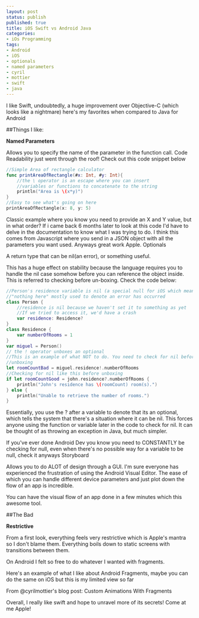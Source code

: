 ```yaml
---
layout: post
status: publish
published: true
title: iOS Swift vs Android Java
categories:
- iOs Programming
tags:
- Android
- iOS
- optionals
- named parameters
- cyril
- mottier
- swift
- java
---
```

I like Swift, undoubtedly, a huge improvement over Objective-C (which looks like a
nightmare) here's my favorites when compared to Java for Android

##Things I like:

**Named Parameters**

Allows you to specify the name of the parameter in the function call.
Code Readability just went through the roof! Check out this code snippet below

```swift
//Simple Area of rectangle calculator
func printAreaOfRectangle(#x: Int, #y: Int){
    //the \ operator is an escape where you can insert
    //variables or functions to concatenate to the string
    println("Area is \(x*y)")
}
//Easy to see what's going on here
printAreaOfRectangle(x: 8, y: 5)
```

Classic example where you know you need to provide an X and Y value, but in what order? If i came back 6 months later to look at this code I'd have to delve in the documentation to know what I was trying to do. I think this comes from Javascript where you send in a JSON object with all the parameters you want used. Anyways great work Apple.
Optionals

A return type that can be nil(an error), or something useful.

This has a huge effect on stability because the language requires you to handle the nil case somehow before you can reference the object inside. This is referred to checking before un-boxing. Check the code below:

```swift
//Person's residence variable is nil (a special null for iOS which means
//"nothing here" mostly used to denote an error has occurred
class Person {
    //residence is nil because we haven't set it to something as yet
    //If we tried to access it, we'd have a crash
    var residence: Residence?
}
class Residence {
    var numberOfRooms = 1
}
var miguel = Person()
// the ! operator unboxes an optional
//This is an example of what NOT to do. You need to check for nil before
//unboxing
let roomCountBad = miguel.residence!.numberOfRooms
//Checking for nil like this before unboxing
if let roomCountGood = john.residence?.numberOfRooms {
    println("John's residence has \(roomCount) room(s).")
} else {
    println("Unable to retrieve the number of rooms.")
}
```

Essentially, you use the ? after a variable to denote that its an optional, which tells the system that there's a situation where it can be nil. This forces anyone using the function or variable later in the code to check for nil. It can be thought of as throwing an exception in Java, but much simpler.

If you've ever done Android Dev you know you need to CONSTANTLY be checking for null, even when there's no possible way for a variable to be null, check it anyways
Storyboard

Allows you to do ALOT of design through a GUI. I'm sure everyone has experienced the frustration of using the Android Visual Editor. The ease of which you can handle different device parameters and just plot down the flow of an app is incredible.

You can have the visual flow of an app done in a few minutes which this awesome tool.

##The Bad

**Restrictive**

From a first look, everything feels very restrictive which is Apple's mantra so I don't blame them.
Everything boils down to static screens with transitions between them.

On Android I felt so free to do whatever I wanted with fragments.

Here's an example of what I like about Android Fragments, maybe you can do the same on iOS but this is my limited view so far

From @cyrilmottier's blog post: Custom Animations With Fragments

Overall, I really like swift and hope to unravel more of its secrets! Come at me Apple!
